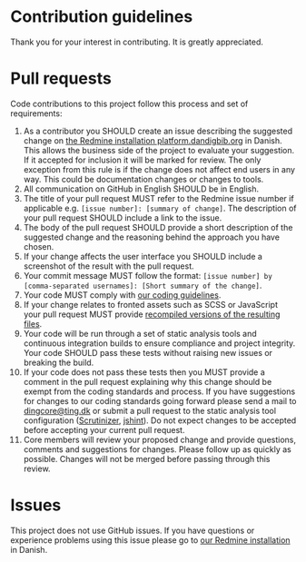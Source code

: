 # Contribution guidelines

Thank you for your interest in contributing. It is greatly appreciated.

# Pull requests

Code contributions to this project follow this process and set of requirements:

1. As a contributor you SHOULD create an issue describing the suggested change on [the Redmine installation platform.dandigbib.org](http://platform.dandigbib.org/) in Danish. This allows the business side of the project to evaluate your suggestion. If it accepted for inclusion it will be marked for review. The only exception from this rule is if the change does not affect end users in any way. This could be documentation changes or changes to tools.
2. All communication on GitHub in English SHOULD be in English.
3. The title of your pull request MUST refer to the Redmine issue number if applicable e.g. `[issue number]: [summary of change]`. The description of your pull request SHOULD include a link to the issue.
4. The body of the pull request SHOULD provide a short description of the suggested change and the reasoning behind the approach you have chosen.
5. If your change affects the user interface you SHOULD include a screenshot of the result with the pull request.
6. Your commit message MUST follow the format: `[issue number] by [comma-separated usernames]: [Short summary of the change]`.
7. Your code MUST comply with [our coding guidelines](http://ting.dk/wiki/ding-code-guidelines).
8. If your change relates to fronted assets such as SCSS or JavaScript your pull request MUST provide [recompiled versions of the resulting files](https://github.com/ding2/ding2#theme-development). 
9. Your code will be run through a set of static analysis tools and continuous integration builds to ensure compliance and project integrity. Your code SHOULD pass these tests without raising new issues or breaking the build.
10. If your code does not pass these tests then you MUST provide a comment in the pull request explaining why this change should be exempt from the coding standards and process. If you have suggestions for changes to our coding standards going forward please send a mail to [dingcore@ting.dk](mailto:dingcore@ting.dk) or submit a pull request to the static analysis tool configuration ([Scrutinizer](https://github.com/ding2/ding2/blob/master/.scrutinizer.yml), [jshint](https://github.com/ding2/ding2/blob/master/.jshintrc)). Do not expect changes to be accepted before accepting your current pull request.
11. Core members will review your proposed change and provide questions, comments and suggestions for changes. Please follow up as quickly as possible. Changes will not be merged before passing through this review.

# Issues

This project does not use GitHub issues. If you have questions or experience problems using this issue please go to [our Redmine installation](http://platform.dandigbib.org/) in Danish.
